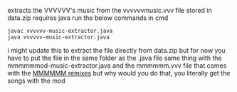 extracts the VVVVVV's music from the vvvvvvmusic.vvv file stored in data.zip
requires java
run the below commands in cmd
```
javac vvvvvv-music-extractor.java
java vvvvvv-music-extractor.java
```
i might update this to extract the file directly from data.zip but for now you have to put the file in the same folder as the .java file
same thing with the mmmmmmod-music-extractor.java and the mmmmmm.vvv file that comes with the [MMMMMM remixes](https://souleyedigitalmusic.bandcamp.com/album/mmmmmm) but why would you do that, you literally get the songs with the mod
